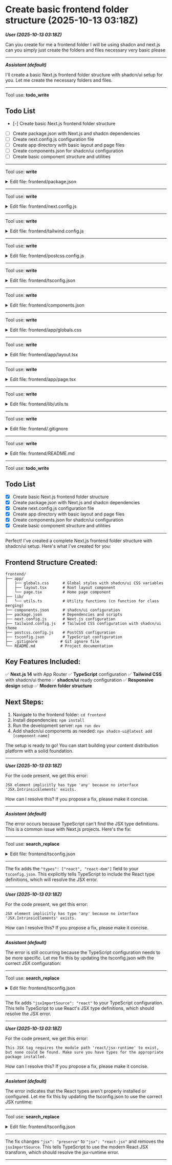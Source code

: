 <!-- Generated by SpecStory -->

<!-- cursor Session 10351858-804b-481b-9746-2e94678d12d2 (2025-10-13 03:18Z) -->

# Create basic frontend folder structure (2025-10-13 03:18Z)

_**User (2025-10-13 03:18Z)**_

Can you create for me a frontend folder I will be using shadcn and next.js can you simply just create the folders and files necessary very basic please

---

_**Assistant (default)**_

I'll create a basic Next.js frontend folder structure with shadcn/ui setup for you. Let me create the necessary folders and files.


---

Tool use: **todo_write**

## Todo List

- [-] Create basic Next.js frontend folder structure
- [ ] Create package.json with Next.js and shadcn dependencies
- [ ] Create next.config.js configuration file
- [ ] Create app directory with basic layout and page files
- [ ] Create components.json for shadcn/ui configuration
- [ ] Create basic component structure and utilities

---

Tool use: **write**


<details><summary>Edit file: frontend/package.json</summary>

**Chunk 1**
Lines added: 33, lines removed: 1

```diff
@@ -1,1 +1,33 @@
- 
+ {
+   "name": "content-distributer-frontend",
+   "version": "0.1.0",
+   "private": true,
+   "scripts": {
+     "dev": "next dev",
+     "build": "next build",
+     "start": "next start",
+     "lint": "next lint"
+   },
+   "dependencies": {
+     "next": "14.0.0",
+     "react": "^18.2.0",
+     "react-dom": "^18.2.0",
+     "@radix-ui/react-slot": "^1.0.2",
+     "class-variance-authority": "^0.7.0",
+     "clsx": "^2.0.0",
+     "lucide-react": "^0.294.0",
+     "tailwind-merge": "^2.0.0",
+     "tailwindcss-animate": "^1.0.7"
+   },
+   "devDependencies": {
+     "@types/node": "^20.8.0",
+     "@types/react": "^18.2.25",
+     "@types/react-dom": "^18.2.11",
+     "autoprefixer": "^10.4.16",
+     "eslint": "^8.51.0",
+     "eslint-config-next": "14.0.0",
+     "postcss": "^8.4.31",
+     "tailwindcss": "^3.3.5",
+     "typescript": "^5.2.2"
+   }
+ }
```

</details>

---

Tool use: **write**


<details><summary>Edit file: frontend/next.config.js</summary>

**Chunk 1**
Lines added: 8, lines removed: 1

```diff
@@ -1,1 +1,8 @@
- 
+ /** @type {import('next').NextConfig} */
+ const nextConfig = {
+   experimental: {
+     appDir: true,
+   },
+ }
+ 
+ module.exports = nextConfig
```

</details>

---

Tool use: **write**


<details><summary>Edit file: frontend/tailwind.config.js</summary>

**Chunk 1**
Lines added: 76, lines removed: 1

```diff
@@ -1,1 +1,76 @@
- 
+ /** @type {import('tailwindcss').Config} */
+ module.exports = {
+   darkMode: ["class"],
+   content: [
+     './pages/**/*.{ts,tsx}',
+     './components/**/*.{ts,tsx}',
+     './app/**/*.{ts,tsx}',
+     './src/**/*.{ts,tsx}',
+   ],
+   theme: {
+     container: {
+       center: true,
+       padding: "2rem",
+       screens: {
+         "2xl": "1400px",
+       },
+     },
+     extend: {
+       colors: {
+         border: "hsl(var(--border))",
+         input: "hsl(var(--input))",
+         ring: "hsl(var(--ring))",
+         background: "hsl(var(--background))",
+         foreground: "hsl(var(--foreground))",
+         primary: {
+           DEFAULT: "hsl(var(--primary))",
+           foreground: "hsl(var(--primary-foreground))",
+         },
+         secondary: {
+           DEFAULT: "hsl(var(--secondary))",
+           foreground: "hsl(var(--secondary-foreground))",
+         },
+         destructive: {
+           DEFAULT: "hsl(var(--destructive))",
+           foreground: "hsl(var(--destructive-foreground))",
+         },
+         muted: {
+           DEFAULT: "hsl(var(--muted))",
+           foreground: "hsl(var(--muted-foreground))",
+         },
+         accent: {
+           DEFAULT: "hsl(var(--accent))",
+           foreground: "hsl(var(--accent-foreground))",
+         },
+         popover: {
+           DEFAULT: "hsl(var(--popover))",
+           foreground: "hsl(var(--popover-foreground))",
+         },
+         card: {
+           DEFAULT: "hsl(var(--card))",
+           foreground: "hsl(var(--card-foreground))",
+         },
+       },
+       borderRadius: {
+         lg: "var(--radius)",
+         md: "calc(var(--radius) - 2px)",
+         sm: "calc(var(--radius) - 4px)",
+       },
+       keyframes: {
+         "accordion-down": {
+           from: { height: 0 },
+           to: { height: "var(--radix-accordion-content-height)" },
+         },
+         "accordion-up": {
+           from: { height: "var(--radix-accordion-content-height)" },
+           to: { height: 0 },
+         },
+       },
+       animation: {
+         "accordion-down": "accordion-down 0.2s ease-out",
+         "accordion-up": "accordion-up 0.2s ease-out",
+       },
+     },
+   },
+   plugins: [require("tailwindcss-animate")],
+ }
```

</details>

---

Tool use: **write**


<details><summary>Edit file: frontend/postcss.config.js</summary>

**Chunk 1**
Lines added: 6, lines removed: 1

```diff
@@ -1,1 +1,6 @@
- 
+ module.exports = {
+   plugins: {
+     tailwindcss: {},
+     autoprefixer: {},
+   },
+ }
```

</details>

---

Tool use: **write**


<details><summary>Edit file: frontend/tsconfig.json</summary>

**Chunk 1**
Lines added: 28, lines removed: 1

```diff
@@ -1,1 +1,28 @@
- 
+ {
+   "compilerOptions": {
+     "target": "es5",
+     "lib": ["dom", "dom.iterable", "es6"],
+     "allowJs": true,
+     "skipLibCheck": true,
+     "strict": true,
+     "noEmit": true,
+     "esModuleInterop": true,
+     "module": "esnext",
+     "moduleResolution": "bundler",
+     "resolveJsonModule": true,
+     "isolatedModules": true,
+     "jsx": "preserve",
+     "incremental": true,
+     "plugins": [
+       {
+         "name": "next"
+       }
+     ],
+     "baseUrl": ".",
+     "paths": {
+       "@/*": ["./*"]
+     }
+   },
+   "include": ["next-env.d.ts", "**/*.ts", "**/*.tsx", ".next/types/**/*.ts"],
+   "exclude": ["node_modules"]
+ }
```

</details>

---

Tool use: **write**


<details><summary>Edit file: frontend/components.json</summary>

**Chunk 1**
Lines added: 17, lines removed: 1

```diff
@@ -1,1 +1,17 @@
- 
+ {
+   "$schema": "https://ui.shadcn.com/schema.json",
+   "style": "default",
+   "rsc": true,
+   "tsx": true,
+   "tailwind": {
+     "config": "tailwind.config.js",
+     "css": "app/globals.css",
+     "baseColor": "slate",
+     "cssVariables": true,
+     "prefix": ""
+   },
+   "aliases": {
+     "components": "@/components",
+     "utils": "@/lib/utils"
+   }
+ }
```

</details>

---

Tool use: **write**


<details><summary>Edit file: frontend/app/globals.css</summary>

**Chunk 1**
Lines added: 59, lines removed: 1

```diff
@@ -1,1 +1,59 @@
- 
+ @tailwind base;
+ @tailwind components;
+ @tailwind utilities;
+ 
+ @layer base {
+   :root {
+     --background: 0 0% 100%;
+     --foreground: 222.2 84% 4.9%;
+     --card: 0 0% 100%;
+     --card-foreground: 222.2 84% 4.9%;
+     --popover: 0 0% 100%;
+     --popover-foreground: 222.2 84% 4.9%;
+     --primary: 222.2 47.4% 11.2%;
+     --primary-foreground: 210 40% 98%;
+     --secondary: 210 40% 96%;
+     --secondary-foreground: 222.2 47.4% 11.2%;
+     --muted: 210 40% 96%;
+     --muted-foreground: 215.4 16.3% 46.9%;
+     --accent: 210 40% 96%;
+     --accent-foreground: 222.2 47.4% 11.2%;
+     --destructive: 0 84.2% 60.2%;
+     --destructive-foreground: 210 40% 98%;
+     --border: 214.3 31.8% 91.4%;
+     --input: 214.3 31.8% 91.4%;
+     --ring: 222.2 84% 4.9%;
+     --radius: 0.5rem;
+   }
+ 
+   .dark {
+     --background: 222.2 84% 4.9%;
+     --foreground: 210 40% 98%;
+     --card: 222.2 84% 4.9%;
+     --card-foreground: 210 40% 98%;
+     --popover: 222.2 84% 4.9%;
+     --popover-foreground: 210 40% 98%;
+     --primary: 210 40% 98%;
+     --primary-foreground: 222.2 47.4% 11.2%;
+     --secondary: 217.2 32.6% 17.5%;
+     --secondary-foreground: 210 40% 98%;
+     --muted: 217.2 32.6% 17.5%;
+     --muted-foreground: 215 20.2% 65.1%;
+     --accent: 217.2 32.6% 17.5%;
+     --accent-foreground: 210 40% 98%;
+     --destructive: 0 62.8% 30.6%;
+     --destructive-foreground: 210 40% 98%;
+     --border: 217.2 32.6% 17.5%;
+     --input: 217.2 32.6% 17.5%;
+     --ring: 212.7 26.8% 83.9%;
+   }
+ }
+ 
+ @layer base {
+   * {
+     @apply border-border;
+   }
+   body {
+     @apply bg-background text-foreground;
+   }
+ }
```

</details>

---

Tool use: **write**


<details><summary>Edit file: frontend/app/layout.tsx</summary>

**Chunk 1**
Lines added: 22, lines removed: 1

```diff
@@ -1,1 +1,22 @@
- 
+ import type { Metadata } from 'next'
+ import { Inter } from 'next/font/google'
+ import './globals.css'
+ 
+ const inter = Inter({ subsets: ['latin'] })
+ 
+ export const metadata: Metadata = {
+   title: 'Content Distributer',
+   description: 'A content distribution platform',
+ }
+ 
+ export default function RootLayout({
+   children,
+ }: {
+   children: React.ReactNode
+ }) {
+   return (
+     <html lang="en">
+       <body className={inter.className}>{children}</body>
+     </html>
+   )
+ }
```

</details>

---

Tool use: **write**


<details><summary>Edit file: frontend/app/page.tsx</summary>

**Chunk 1**
Lines added: 13, lines removed: 1

```diff
@@ -1,1 +1,13 @@
- 
+ export default function Home() {
+   return (
+     <main className="flex min-h-screen flex-col items-center justify-between p-24">
+       <div className="z-10 max-w-5xl w-full items-center justify-between font-mono text-sm lg:flex">
+         <h1 className="text-4xl font-bold">Content Distributer</h1>
+       </div>
+       
+       <div className="relative flex place-items-center">
+         <h2 className="text-2xl">Welcome to your content distribution platform</h2>
+       </div>
+     </main>
+   )
+ }
```

</details>

---

Tool use: **write**


<details><summary>Edit file: frontend/lib/utils.ts</summary>

**Chunk 1**
Lines added: 6, lines removed: 1

```diff
@@ -1,1 +1,6 @@
- 
+ import { type ClassValue, clsx } from "clsx"
+ import { twMerge } from "tailwind-merge"
+ 
+ export function cn(...inputs: ClassValue[]) {
+   return twMerge(clsx(inputs))
+ }
```

</details>

---

Tool use: **write**


<details><summary>Edit file: frontend/.gitignore</summary>

**Chunk 1**
Lines added: 36, lines removed: 1

```diff
@@ -1,1 +1,36 @@
- 
+ # See https://help.github.com/articles/ignoring-files/ for more about ignoring files.
+ 
+ # dependencies
+ /node_modules
+ /.pnp
+ .pnp.js
+ .yarn/install-state.gz
+ 
+ # testing
+ /coverage
+ 
+ # next.js
+ /.next/
+ /out/
+ 
+ # production
+ /build
+ 
+ # misc
+ .DS_Store
+ *.pem
+ 
+ # debug
+ npm-debug.log*
+ yarn-debug.log*
+ yarn-error.log*
+ 
+ # local env files
+ .env*.local
+ 
+ # vercel
+ .vercel
+ 
+ # typescript
+ *.tsbuildinfo
+ next-env.d.ts
```

</details>

---

Tool use: **write**


<details><summary>Edit file: frontend/README.md</summary>

**Chunk 1**
Lines added: 58, lines removed: 1

```diff
@@ -1,1 +1,58 @@
- 
+ # Content Distributer Frontend
+ 
+ This is a Next.js frontend application with shadcn/ui components.
+ 
+ ## Getting Started
+ 
+ First, install the dependencies:
+ 
+ ```bash
+ npm install
+ ```
+ 
+ Then, run the development server:
+ 
+ ```bash
+ npm run dev
+ ```
+ 
+ Open [http://localhost:3000](http://localhost:3000) with your browser to see the result.
+ 
+ ## Features
+ 
+ - Next.js 14 with App Router
+ - TypeScript
+ - Tailwind CSS
+ - shadcn/ui components
+ - Responsive design
+ 
+ ## Project Structure
+ 
+ ```
+ frontend/
+ ├── app/                 # Next.js app directory
+ │   ├── globals.css     # Global styles
+ │   ├── layout.tsx      # Root layout
+ │   └── page.tsx        # Home page
+ ├── components/         # Reusable components
+ ├── lib/               # Utility functions
+ │   └── utils.ts       # cn utility for class merging
+ ├── components.json    # shadcn/ui configuration
+ ├── tailwind.config.js # Tailwind CSS configuration
+ ├── tsconfig.json      # TypeScript configuration
+ └── package.json       # Dependencies and scripts
+ ```
+ 
+ ## Adding shadcn/ui Components
+ 
+ To add new shadcn/ui components, run:
+ 
+ ```bash
+ npx shadcn-ui@latest add [component-name]
+ ```
+ 
+ For example:
+ ```bash
+ npx shadcn-ui@latest add button
+ npx shadcn-ui@latest add card
+ ```
```

</details>

---

Tool use: **todo_write**

## Todo List

- [x] Create basic Next.js frontend folder structure
- [x] Create package.json with Next.js and shadcn dependencies
- [x] Create next.config.js configuration file
- [x] Create app directory with basic layout and page files
- [x] Create components.json for shadcn/ui configuration
- [x] Create basic component structure and utilities

---

Perfect! I've created a complete Next.js frontend folder structure with shadcn/ui setup. Here's what I've created for you:

## Frontend Structure Created:

```
frontend/
├── app/
│   ├── globals.css      # Global styles with shadcn/ui CSS variables
│   ├── layout.tsx       # Root layout component
│   └── page.tsx         # Home page component
├── lib/
│   └── utils.ts         # Utility functions (cn function for class merging)
├── components.json      # shadcn/ui configuration
├── package.json         # Dependencies and scripts
├── next.config.js       # Next.js configuration
├── tailwind.config.js   # Tailwind CSS configuration with shadcn/ui theme
├── postcss.config.js    # PostCSS configuration
├── tsconfig.json        # TypeScript configuration
├── .gitignore          # Git ignore file
└── README.md           # Project documentation
```

## Key Features Included:

✅ **Next.js 14** with App Router
✅ **TypeScript** configuration
✅ **Tailwind CSS** with shadcn/ui theme
✅ **shadcn/ui** ready configuration
✅ **Responsive design** setup
✅ **Modern folder structure**

## Next Steps:

1. Navigate to the frontend folder: `cd frontend`
2. Install dependencies: `npm install`
3. Run the development server: `npm run dev`
4. Add shadcn/ui components as needed: `npx shadcn-ui@latest add [component-name]`

The setup is ready to go! You can start building your content distribution platform with a solid foundation.

---

_**User (2025-10-13 03:18Z)**_

For the code present, we get this error:
```
JSX element implicitly has type 'any' because no interface 'JSX.IntrinsicElements' exists.
```
How can I resolve this? If you propose a fix, please make it concise.

---

_**Assistant (default)**_

The error occurs because TypeScript can't find the JSX type definitions. This is a common issue with Next.js projects. Here's the fix:


---

Tool use: **search_replace**


<details><summary>Edit file: frontend/tsconfig.json</summary>

**Chunk 1**
Lines added: 1, lines removed: undefined

```diff
@@ -25,4 +25,5 @@
    },
    "include": ["next-env.d.ts", "**/*.ts", "**/*.tsx", ".next/types/**/*.ts"],
+   "types": ["react", "react-dom"],
    "exclude": ["node_modules"]
  }
```

</details>

---

The fix adds the `"types": ["react", "react-dom"]` field to your `tsconfig.json`. This explicitly tells TypeScript to include the React type definitions, which will resolve the JSX error.

---

_**User (2025-10-13 03:18Z)**_

For the code present, we get this error:
```
JSX element implicitly has type 'any' because no interface 'JSX.IntrinsicElements' exists.
```
How can I resolve this? If you propose a fix, please make it concise.

---

_**Assistant (default)**_

The error is still occurring because the TypeScript configuration needs to be more specific. Let me fix this by updating the tsconfig.json with the correct JSX configuration:


---

Tool use: **search_replace**


<details><summary>Edit file: frontend/tsconfig.json</summary>

**Chunk 1**
Lines added: 1, lines removed: undefined

```diff
@@ -13,4 +13,5 @@
      "isolatedModules": true,
      "jsx": "preserve",
+     "jsxImportSource": "react",
      "incremental": true,
      "plugins": [
```

</details>

---

The fix adds `"jsxImportSource": "react"` to your TypeScript configuration. This tells TypeScript to use React's JSX type definitions, which should resolve the JSX error.

---

_**User (2025-10-13 03:18Z)**_

For the code present, we get this error:
```
This JSX tag requires the module path 'react/jsx-runtime' to exist, but none could be found. Make sure you have types for the appropriate package installed.
```
How can I resolve this? If you propose a fix, please make it concise.

---

_**Assistant (default)**_

The error indicates that the React types aren't properly installed or configured. Let me fix this by updating the tsconfig.json to use the correct JSX runtime:


---

Tool use: **search_replace**


<details><summary>Edit file: frontend/tsconfig.json</summary>

**Chunk 1**
Lines added: 1, lines removed: 2

```diff
@@ -12,6 +12,5 @@
      "resolveJsonModule": true,
      "isolatedModules": true,
-     "jsx": "preserve",
-     "jsxImportSource": "react",
+     "jsx": "react-jsx",
      "incremental": true,
      "plugins": [
```

</details>

---

The fix changes `"jsx": "preserve"` to `"jsx": "react-jsx"` and removes the `jsxImportSource`. This tells TypeScript to use the modern React JSX transform, which should resolve the jsx-runtime error.

---

